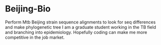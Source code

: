 # Beijing-Bio
Perform Mtb Beijing strain sequence alignments to look for seq differences and make phylogenetic tree
I am a graduate student working in the TB field and branching into epidemiology. Hopefully coding can make me more competitive in the job market. 
